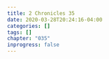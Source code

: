 ```yaml
---
title: 2 Chronicles 35
date: 2020-03-28T20:24:16-04:00
categories: []
tags: []
chapter: "035"
inprogress: false
---
```


